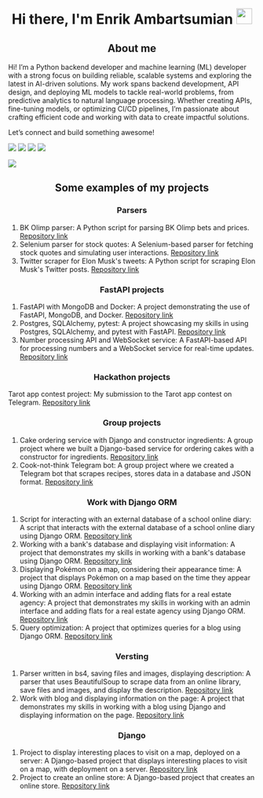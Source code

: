 <h1 align="center">Hi there, I'm Enrik Ambartsumian </a> 
<img src="https://github.com/blackcater/blackcater/raw/main/images/Hi.gif" height="32"/></h1>
<h2 align="center"> About me </h2>

Hi! I’m a Python backend developer and machine learning (ML) developer with a strong focus on building reliable, scalable systems and exploring the latest in AI-driven solutions. My work spans backend development, API design, and deploying ML models to tackle real-world problems, from predictive analytics to natural language processing. Whether creating APIs, fine-tuning models, or optimizing CI/CD pipelines, I’m passionate about crafting efficient code and working with data to create impactful solutions.

Let’s connect and build something awesome!

![](https://github-profile-summary-cards.vercel.app/api/cards/profile-details?username=Rikoze777&theme=solarized_dark)
![](https://github-profile-summary-cards.vercel.app/api/cards/most-commit-language?username=Rikoze777&theme=solarized_dark)
![](https://github-profile-summary-cards.vercel.app/api/cards/repos-per-language?username=Rikoze777&theme=solarized_dark)
![](https://github-profile-summary-cards.vercel.app/api/cards/stats?username=Rikoze777&theme=solarized_dark)

![](https://komarev.com/ghpvc/?username=your-github-username)

<h2 align="center"> Some examples of my projects </h2>
<h3 align="center"> Parsers </h3>

1. BK Olimp parser: A Python script for parsing BK Olimp bets and prices.
[Repository link](https://github.com/Rikoze777/test_parser)
2. Selenium parser for stock quotes: A Selenium-based parser for fetching stock quotes and simulating user interactions.
[Repository link](https://github.com/Rikoze777/Selenium_parser)
3. Twitter scraper for Elon Musk's tweets: A Python script for scraping Elon Musk's Twitter posts.
[Repository link](https://github.com/Rikoze777/last_mask_twits)

<h3 align="center"> FastAPI projects </h3>

1. FastAPI with MongoDB and Docker: A project demonstrating the use of FastAPI, MongoDB, and Docker.
[Repository link](https://github.com/Rikoze777/Fastapi-mongo-docker)
2. Postgres, SQLAlchemy, pytest: A project showcasing my skills in using Postgres, SQLAlchemy, and pytest with FastAPI.
[Repository link](https://github.com/Rikoze777/home_task_fastapi_1)
3. Number processing API and WebSocket service: A FastAPI-based API for processing numbers and a WebSocket service for real-time updates.
[Repository link](https://github.com/Rikoze777/generator_serv)

<h3 align="center"> Hackathon projects </h3>

Tarot app contest project: My submission to the Tarot app contest on Telegram.
[Repository link](https://github.com/Rikoze777/tarot_app_contest)

<h3 align="center"> Group projects </h3>

1. Cake ordering service with Django and constructor ingredients: A group project where we built a Django-based service for ordering cakes with a constructor for ingredients.
[Repository link](https://github.com/Rikoze777/cakesite)
2. Cook-not-think Telegram bot: A group project where we created a Telegram bot that scrapes recipes, stores data in a database and JSON format.
[Repository link](https://github.com/VrHb/cook-notthink)

<h3 align="center"> Work with Django ORM </h3>

1. Script for interacting with an external database of a school online diary: A script that interacts with the external database of a school online diary using Django ORM.
[Repository link](https://github.com/Rikoze777/school_db_hack)
2. Working with a bank's database and displaying visit information: A project that demonstrates my skills in working with a bank's database using Django ORM.
[Repository link](https://github.com/Rikoze777/bank_security_console)
3. Displaying Pokémon on a map, considering their appearance time: A project that displays Pokémon on a map based on the time they appear using Django ORM.
[Repository link](https://github.com/Rikoze777/pokemon_map)
4. Working with an admin interface and adding flats for a real estate agency: A project that demonstrates my skills in working with an admin interface and adding flats for a real estate agency using Django ORM.
[Repository link](https://github.com/Rikoze777/real_estate_agency)
5. Query optimization: A project that optimizes queries for a blog using Django ORM.
[Repository link](https://github.com/Rikoze777/sensive-blog)


<h3 align="center"> Versting </h3>

1. Parser written in bs4, saving files and images, displaying description: A parser that uses BeautifulSoup to scrape data from an online library, save files and images, and display the description.
[Repository link](https://github.com/Rikoze777/parsing_online_library)
2. Work with blog and displaying information on the page: A project that demonstrates my skills in working with a blog using Django and displaying information on the page.
[Repository link](https://github.com/Rikoze777/blog-backend)

<h3 align="center"> Django </h3>

1. Project to display interesting places to visit on a map, deployed on a server: A Django-based project that displays interesting places to visit on a map, with deployment on a server.
[Repository link](https://github.com/Rikoze777/where_to_go)
2. Project to create an online store: A Django-based project that creates an online store.
[Repository link](https://github.com/Rikoze777/star-burger-1)
